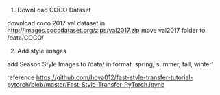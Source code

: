 1. DownLoad COCO Dataset

  download coco 2017 val dataset in http://images.cocodataset.org/zips/val2017.zip
  move val2017 folder to /data/COCO/

2. Add style images

  add Season Style Images to /data/ in format 'spring, summer, fall, winter'

reference
https://github.com/hoya012/fast-style-transfer-tutorial-pytorch/blob/master/Fast-Style-Transfer-PyTorch.ipynb